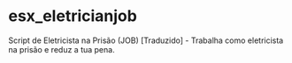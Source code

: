 # esx_eletricianjob
Script de Eletricista na Prisão (JOB) [Traduzido] - Trabalha como eletricista na prisão e reduz a tua pena.
